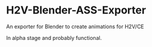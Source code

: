 # H2V-Blender-ASS-Exporter
An exporter for Blender to create animations for H2V/CE

In alpha stage and probably functional.